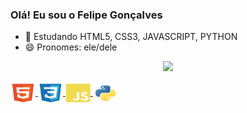 ### Olá! Eu sou o Felipe Gonçalves

- 🌱 Estudando HTML5, CSS3, JAVASCRIPT, PYTHON
- 😄 Pronomes: ele/dele

<div align="center">
  <a href="https://github.com/felipevalentegoncalves">
  <img height="180em" src="https://github-readme-stats.vercel.app/api?username=felipevalentegoncalves&show_icons=true&theme=dark&include_all_commits=true&count_private=true"/>
  </div>
  
<div style="display: inline_block"><br>
  <img align="center" alt="Rafa-HTML" height="30" width="40" src="https://raw.githubusercontent.com/devicons/devicon/master/icons/html5/html5-original.svg">
  <img align="center" alt="Rafa-CSS" height="30" width="40" src="https://raw.githubusercontent.com/devicons/devicon/master/icons/css3/css3-original.svg">
  <img align="center" alt="Rafa-Js" height="30" width="40" src="https://raw.githubusercontent.com/devicons/devicon/master/icons/javascript/javascript-plain.svg">
  <img align="center" alt="Rafa-Python" height="30" width="40" src="https://raw.githubusercontent.com/devicons/devicon/master/icons/python/python-original.svg">
</div>
